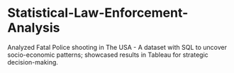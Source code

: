 # Statistical-Law-Enforcement-Analysis
Analyzed Fatal Police shooting in The USA - A dataset with SQL to uncover socio-economic patterns; showcased results in Tableau for strategic decision-making.
